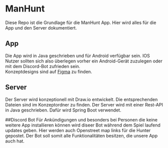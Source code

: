 # ManHunt
Diese Repo ist die Grundlage für die ManHunt App. Hier wird alles für die App und den Server dokumentiert.  


## App
Die App wird in Java geschrieben und für Android verfügbar sein. IOS Nutzer sollten sich also überlegen vorher ein Android-Gerät zuzulegen oder mit dem Discord-Bot zufrieden sein.  
Konzeptdesigns sind auf [Figma](https://www.figma.com/file/0S75l94xpWy4LODmoETvrm/ManHunt-App?type=design&node-id=0%3A1&mode=design&t=mzCp9cWAFvltGWbS-1) zu finden.

## Server
Der Server wird konzeptionell mit Draw.io entwickelt. Die entsprechenden Dateien sind im Konzeptordner zu finden. Der Server wird mit einer Rest-API in Java geschrieben. Dafür wird Spring Boot verwendet.  


##Discord Bot
Für Ankündigungen und besonders bei Personen die keine weitere App installieren können wird diseer Bot während dem Spiel laufend updates geben. Hier werden auch Openstreet map links für die Hunter gepostet. Der Bot soll somit alle Funktionalitäten besitzen, die unsere App auch hat. 
